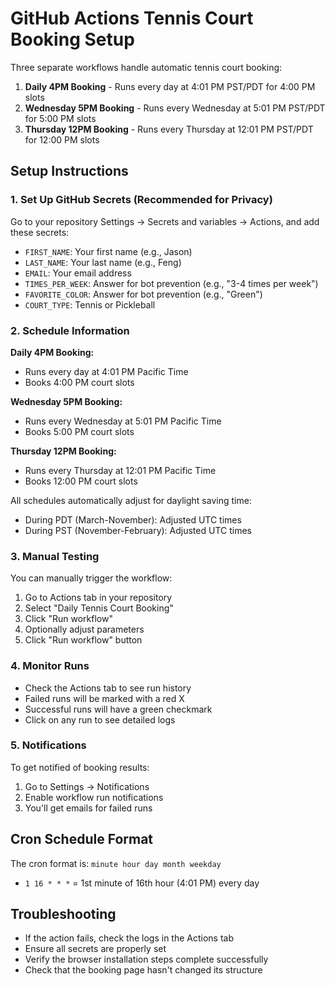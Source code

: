 # GitHub Actions Tennis Court Booking Setup

Three separate workflows handle automatic tennis court booking:

1. **Daily 4PM Booking** - Runs every day at 4:01 PM PST/PDT for 4:00 PM slots
2. **Wednesday 5PM Booking** - Runs every Wednesday at 5:01 PM PST/PDT for 5:00 PM slots
3. **Thursday 12PM Booking** - Runs every Thursday at 12:01 PM PST/PDT for 12:00 PM slots

## Setup Instructions

### 1. Set Up GitHub Secrets (Recommended for Privacy)

Go to your repository Settings → Secrets and variables → Actions, and add these secrets:

- `FIRST_NAME`: Your first name (e.g., Jason)
- `LAST_NAME`: Your last name (e.g., Feng)
- `EMAIL`: Your email address
- `TIMES_PER_WEEK`: Answer for bot prevention (e.g., "3-4 times per week")
- `FAVORITE_COLOR`: Answer for bot prevention (e.g., "Green")
- `COURT_TYPE`: Tennis or Pickleball

### 2. Schedule Information

**Daily 4PM Booking:**
- Runs every day at 4:01 PM Pacific Time
- Books 4:00 PM court slots

**Wednesday 5PM Booking:**
- Runs every Wednesday at 5:01 PM Pacific Time  
- Books 5:00 PM court slots

**Thursday 12PM Booking:**
- Runs every Thursday at 12:01 PM Pacific Time
- Books 12:00 PM court slots

All schedules automatically adjust for daylight saving time:
- During PDT (March-November): Adjusted UTC times
- During PST (November-February): Adjusted UTC times

### 3. Manual Testing

You can manually trigger the workflow:
1. Go to Actions tab in your repository
2. Select "Daily Tennis Court Booking"
3. Click "Run workflow"
4. Optionally adjust parameters
5. Click "Run workflow" button

### 4. Monitor Runs

- Check the Actions tab to see run history
- Failed runs will be marked with a red X
- Successful runs will have a green checkmark
- Click on any run to see detailed logs

### 5. Notifications

To get notified of booking results:
1. Go to Settings → Notifications
2. Enable workflow run notifications
3. You'll get emails for failed runs

## Cron Schedule Format

The cron format is: `minute hour day month weekday`
- `1 16 * * *` = 1st minute of 16th hour (4:01 PM) every day

## Troubleshooting

- If the action fails, check the logs in the Actions tab
- Ensure all secrets are properly set
- Verify the browser installation steps complete successfully
- Check that the booking page hasn't changed its structure